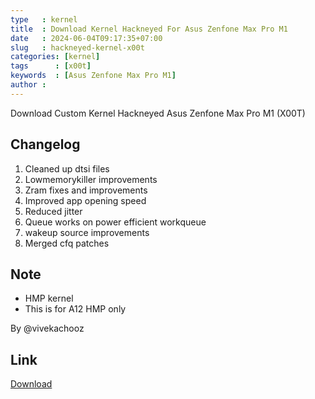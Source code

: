 ```yaml
---
type   : kernel
title  : Download Kernel Hackneyed For Asus Zenfone Max Pro M1
date   : 2024-06-04T09:17:35+07:00
slug   : hackneyed-kernel-x00t
categories: [kernel]
tags      : [x00t]
keywords  : [Asus Zenfone Max Pro M1]
author :
---
```


Download Custom Kernel Hackneyed Asus Zenfone Max Pro M1 (X00T)

## Changelog
1. Cleaned up dtsi files
2. Lowmemorykiller improvements
4. Zram fixes and improvements
5. Improved app opening speed
6. Reduced jitter
8. Queue works on power efficient workqueue
9. wakeup source improvements
10. Merged cfq patches


## Note
- HMP kernel
- This is for A12 HMP only

By @vivekachooz

## Link
[Download](https://userupload.net/xm6mirge2dvl)


